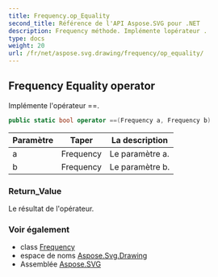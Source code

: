```yaml
---
title: Frequency.op_Equality
second_title: Référence de l'API Aspose.SVG pour .NET
description: Frequency méthode. Implémente lopérateur .
type: docs
weight: 20
url: /fr/net/aspose.svg.drawing/frequency/op_equality/
---
```

## Frequency Equality operator

Implémente l'opérateur ==.

```csharp
public static bool operator ==(Frequency a, Frequency b)
```

| Paramètre | Taper | La description |
| --- | --- | --- |
| a | Frequency | Le paramètre a. |
| b | Frequency | Le paramètre b. |

### Return_Value

Le résultat de l'opérateur.

### Voir également

* class [Frequency](../)
* espace de noms [Aspose.Svg.Drawing](../../frequency/)
* Assemblée [Aspose.SVG](../../../)


